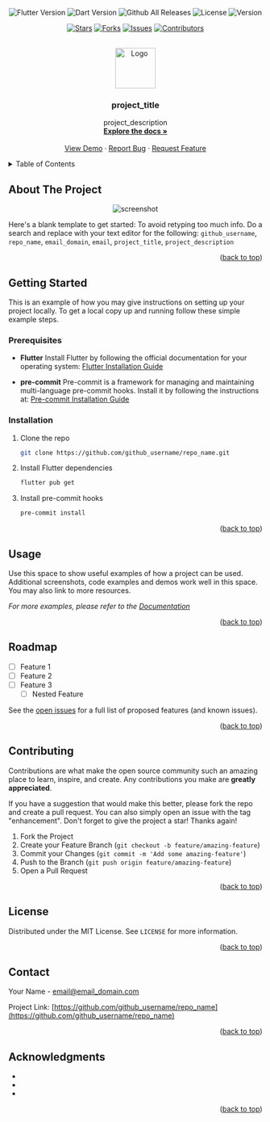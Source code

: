 <div align="center">

![Flutter Version](https://img.shields.io/badge/Flutter-v2.5.5-blue)
![Dart Version](https://img.shields.io/badge/Dart-v2.5.5-blue)
![Github All Releases](https://img.shields.io/github/downloads/github_username/repo_name/total.svg)
![License](https://img.shields.io/badge/License-MIT-green.svg)
![Version](https://img.shields.io/github/v/release/izzaldev/repo_name)

[![Stars](https://img.shields.io/github/stars/github_username/repo_name)](https://github.com/github_username/repo_name/stargazers)
[![Forks](https://img.shields.io/github/forks/github_username/repo_name)](https://github.com/github_username/repo_name/network/members)
[![Issues](https://img.shields.io/github/issues/github_username/repo_name)](https://github.com/github_username/repo_name/issues)
[![Contributors](https://img.shields.io/github/contributors/github_username/repo_name)](https://github.com/github_username/repo_name/graphs/contributors)

</div>

<br />
<div align="center">
  <a href="https://github.com/github_username/repo_name">
    <img src="https://github.com/user-attachments/assets/4a5b4242-51ba-464b-8d51-2a8d285b0c70" alt="Logo" width="80" height="80">
  </a>

<h3 align="center">project_title</h3>
  <p align="center">
    project_description
    <br />
    <a href="https://github.com/github_username/repo_name"><strong>Explore the docs »</strong></a>
    <br />
    <br />
    <a href="https://github.com/github_username/repo_name">View Demo</a>
    ·
    <a href="https://github.com/github_username/repo_name/issues/new?labels=bug&template=bug-report---.md">Report Bug</a>
    ·
    <a href="https://github.com/github_username/repo_name/issues/new?labels=enhancement&template=feature-request---.md">Request Feature</a>
  </p>
</div>

<!-- TABLE OF CONTENTS -->
<details>
  <summary>Table of Contents</summary>
  <ol>
    <li>
      <a href="#about-the-project">About The Project</a>
    </li>
    <li>
      <a href="#getting-started">Getting Started</a>
      <ul>
        <li><a href="#prerequisites">Prerequisites</a></li>
        <li><a href="#installation">Installation</a></li>
      </ul>
    </li>
    <li><a href="#usage">Usage</a></li>
    <li><a href="#roadmap">Roadmap</a></li>
    <li><a href="#contributing">Contributing</a></li>
    <li><a href="#license">License</a></li>
    <li><a href="#contact">Contact</a></li>
    <li><a href="#acknowledgments">Acknowledgments</a></li>
  </ol>
</details>

<!-- ABOUT THE PROJECT -->
## About The Project
<div align=center>

![screenshot](https://github.com/user-attachments/assets/52eff281-fc80-4546-8fa8-e0d2825d7288)

</div>

Here's a blank template to get started: To avoid retyping too much info. Do a search and replace with your text editor for the following: `github_username`, `repo_name`, `email_domain`, `email`, `project_title`, `project_description`

<p align="right">(<a href="#readme-top">back to top</a>)</p>



<!-- GETTING STARTED -->
## Getting Started

This is an example of how you may give instructions on setting up your project locally.
To get a local copy up and running follow these simple example steps.

### Prerequisites

- **Flutter**
  Install Flutter by following the official documentation for your operating system:
  [Flutter Installation Guide](https://docs.flutter.dev/get-started/install)

- **pre-commit**
  Pre-commit is a framework for managing and maintaining multi-language pre-commit hooks.
  Install it by following the instructions at:
  [Pre-commit Installation Guide](https://pre-commit.com/#install)

### Installation

1. Clone the repo
   ```sh
   git clone https://github.com/github_username/repo_name.git
   ```
2. Install Flutter dependencies
   ```sh
   flutter pub get
   ```
3. Install pre-commit hooks
   ```sh
   pre-commit install
   ```

<p align="right">(<a href="#readme-top">back to top</a>)</p>



<!-- USAGE EXAMPLES -->
## Usage

Use this space to show useful examples of how a project can be used. Additional screenshots, code examples and demos work well in this space. You may also link to more resources.

_For more examples, please refer to the [Documentation](https://example.com)_

<p align="right">(<a href="#readme-top">back to top</a>)</p>



<!-- ROADMAP -->
## Roadmap

- [ ] Feature 1
- [ ] Feature 2
- [ ] Feature 3
  - [ ] Nested Feature

See the [open issues](https://github.com/github_username/repo_name/issues) for a full list of proposed features (and known issues).

<p align="right">(<a href="#readme-top">back to top</a>)</p>



<!-- CONTRIBUTING -->
## Contributing

Contributions are what make the open source community such an amazing place to learn, inspire, and create. Any contributions you make are **greatly appreciated**.

If you have a suggestion that would make this better, please fork the repo and create a pull request. You can also simply open an issue with the tag "enhancement".
Don't forget to give the project a star! Thanks again!

1. Fork the Project
2. Create your Feature Branch (`git checkout -b feature/amazing-feature`)
3. Commit your Changes (`git commit -m 'Add some amazing-feature'`)
4. Push to the Branch (`git push origin feature/amazing-feature`)
5. Open a Pull Request

<p align="right">(<a href="#readme-top">back to top</a>)</p>




<!-- LICENSE -->
## License

Distributed under the MIT License. See `LICENSE` for more information.

<p align="right">(<a href="#readme-top">back to top</a>)</p>



<!-- CONTACT -->
## Contact

Your Name - email@email_domain.com

Project Link: [https://github.com/github_username/repo_name](https://github.com/github_username/repo_name)

<p align="right">(<a href="#readme-top">back to top</a>)</p>



<!-- ACKNOWLEDGMENTS -->
## Acknowledgments

* []()
* []()
* []()

<p align="right">(<a href="#readme-top">back to top</a>)</p>
